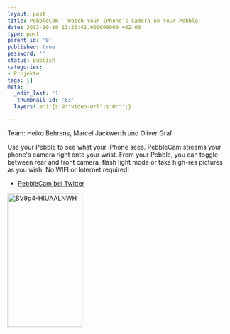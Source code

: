 ```yaml
---
layout: post
title: PebbleCam - Watch Your iPhone's Camera on Your Pebble
date: 2013-10-10 13:23:41.000000000 +02:00
type: post
parent_id: '0'
published: true
password: ''
status: publish
categories:
- Projekte
tags: []
meta:
  _edit_last: '1'
  _thumbnail_id: '63'
  layers: a:1:{s:9:"video-url";s:0:"";}

---
```

<p>
				Team: Heiko Behrens, Marcel Jackwerth und Oliver Graf</p>
<p>Use your Pebble to see what your iPhone sees. PebbleCam streams your phone's camera right onto your wrist. From your Pebble, you can toggle between rear and front camera, flash light mode or take high-res pictures as you wish. No WIFI or Internet required!</p>
<ul>
<li><a href="https://twitter.com/pebblecam">PebbleCam bei Twitter</a></li>
</ul>
<p><a href="http://hbhack.shaula.uberspace.de/wp-content/uploads/2015/11/BV9p4-HIUAALNWH.png"><img class="alignnone size-medium wp-image-62" src="{{ site.baseurl }}/assets/BV9p4-HIUAALNWH-169x300.png" alt="BV9p4-HIUAALNWH" width="169" height="300" /></a>		</p>
